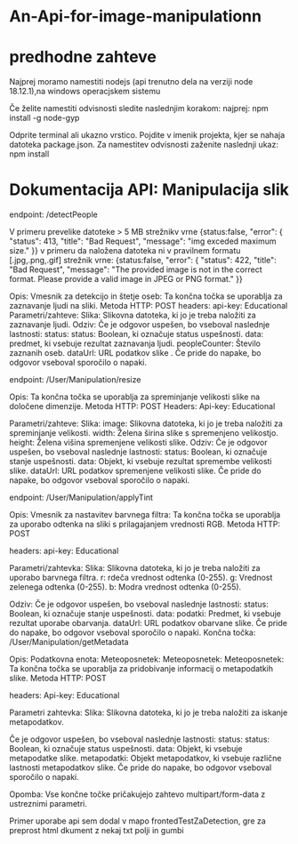 # An-Api-for-image-manipulationn
# predhodne zahteve
Najprej moramo namestiti nodejs (api trenutno dela na verziji node 18.12.1),na windows operacjskem sistemu

Če želite namestiti odvisnosti sledite naslednjim korakom:
najprej: npm install -g node-gyp

Odprite terminal ali ukazno vrstico.
Pojdite v imenik projekta, kjer se nahaja datoteka package.json.
Za namestitev odvisnosti zaženite naslednji ukaz:
npm install
# Dokumentacija API: Manipulacija slik

endpoint: /detectPeople

V primeru prevelike datoteke   > 5 MB
strežnikv vrne {status:false,
          "error": {
            "status": 413,
            "title": "Bad Request",
            "message": "img exceded maximum size."
          }}
v primeru da naložena datoteka ni v pravilnem formatu [.jpg,.png,.gif]
strežnik vrne:
{status:false,
         "error": {
            "status": 422,
            "title": "Bad Request",
            "message": "The provided image is not in the correct format. Please provide a valid image in JPEG or PNG format."
          }}

Opis: Vmesnik za detekcijo in štetje oseb: Ta končna točka se uporablja za zaznavanje ljudi na sliki.
Metoda HTTP: POST
headers:
api-key: Educational
Parametri/zahteve:
Slika: Slikovna datoteka, ki jo je treba naložiti za zaznavanje ljudi.
Odziv: 
Če je odgovor uspešen, bo vseboval naslednje lastnosti:
status: status: Boolean, ki označuje status uspešnosti.
data: predmet, ki vsebuje rezultat zaznavanja ljudi.
peopleCounter: Število zaznanih oseb.
dataUrl: URL podatkov slike .
Če pride do napake, bo odgovor vseboval sporočilo o napaki.

endpoint: /User/Manipulation/resize

Opis:  Ta končna točka se uporablja za spreminjanje velikosti slike na določene dimenzije.
Metoda HTTP: POST
Headers:
Api-key: Educational

Parametri/zahteve:
Slika: image: Slikovna datoteka, ki jo je treba naložiti za spreminjanje velikosti.
width: Želena širina slike s spremenjeno velikostjo.
height: Želena višina spremenjene velikosti slike.
Odziv:
Če je odgovor uspešen, bo vseboval naslednje lastnosti:
status: Boolean, ki označuje stanje uspešnosti.
data: Objekt, ki vsebuje rezultat spremembe velikosti slike.
dataUrl: URL podatkov spremenjene velikosti slike.
Če pride do napake, bo odgovor vseboval sporočilo o napaki.


endpoint: /User/Manipulation/applyTint

Opis: Vmesnik za nastavitev barvnega filtra: Ta končna točka se uporablja za uporabo odtenka na sliki s prilagajanjem vrednosti RGB.
Metoda HTTP: POST

headers:
api-key: Educational 

Parametri/zahtevka:
Slika: Slikovna datoteka, ki jo je treba naložiti za uporabo barvnega filtra.
r: rdeča vrednost odtenka (0-255).
g: Vrednost zelenega odtenka (0-255).
b: Modra vrednost odtenka (0-255).

Odziv:
Če je odgovor uspešen, bo vseboval naslednje lastnosti:
status: Boolean, ki označuje stanje uspešnosti.
data: podatki: Predmet, ki vsebuje rezultat uporabe obarvanja.
dataUrl: URL podatkov obarvane slike.
Če pride do napake, bo odgovor vseboval sporočilo o napaki.
Končna točka: /User/Manipulation/getMetadata

Opis: Podatkovna enota: Meteoposnetek: Meteoposnetek: Meteoposnetek: Ta končna točka se uporablja za pridobivanje informacij o metapodatkih slike.
Metoda HTTP: POST

headers:
Api-key: Educational

Parametri zahtevka:
Slika: Slikovna datoteka, ki jo je treba naložiti za iskanje metapodatkov.

Če je odgovor uspešen, bo vseboval naslednje lastnosti:
status: status: Boolean, ki označuje status uspešnosti.
data: Objekt, ki vsebuje metapodatke slike.
metapodatki: Objekt metapodatkov, ki vsebuje različne lastnosti metapodatkov slike.
Če pride do napake, bo odgovor vseboval sporočilo o napaki.

Opomba: Vse končne točke pričakujejo zahtevo multipart/form-data z ustreznimi parametri.

Primer uporabe api sem dodal v mapo frontedTestZaDetection, gre za preprost html dkument z nekaj txt polji in gumbi
